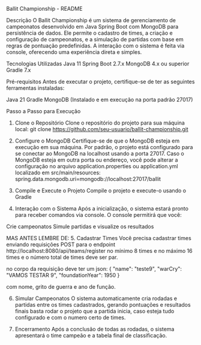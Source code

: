 Ballit Championship - README

Descrição
O Ballit Championship é um sistema de gerenciamento de campeonatos desenvolvido em Java Spring Boot com MongoDB para persistência de dados. Ele permite o cadastro de times, a criação e configuração de campeonatos, e a simulação de partidas com base em regras de pontuação predefinidas. A interação com o sistema é feita via console, oferecendo uma experiência direta e simples.

Tecnologias Utilizadas
Java 11
Spring Boot 2.7.x
MongoDB 4.x ou superior
Gradle 7.x

Pré-requisitos
Antes de executar o projeto, certifique-se de ter as seguintes ferramentas instaladas:

Java 21 
Gradle
MongoDB (Instalado e em execução na porta padrão 27017)

Passo a Passo para Execução
1. Clone o Repositório
Clone o repositório do projeto para sua máquina local:
git clone https://github.com/seu-usuario/ballit-championship.git

2. Configure o MongoDB
Certifique-se de que o MongoDB esteja em execução em sua máquina. Por padrão, o projeto está configurado para se conectar ao MongoDB na localhost usando a porta 27017. Caso o MongoDB esteja em outra porta ou endereço, você pode alterar a configuração no arquivo application.properties ou application.yml localizado em src/main/resources:
spring.data.mongodb.uri=mongodb://localhost:27017/ballit

3. Compile e Execute o Projeto
Compile o projeto e execute-o usando o Gradle

4. Interação com o Sistema
Após a inicialização, o sistema estará pronto para receber comandos via console. O console permitirá que você:

Crie campeonatos
Simule partidas e visualize os resultados

MAS ANTES LEMBRE DE:
5. Cadastrar Times
Você precisa cadastrar times enviando requisições POST para o endpoint http://localhost:8080/api/teams/register no mínimo 8 times
e no máximo 16 times e o número total de times deve ser par. 

no corpo da requisição deve ter um json:
{
  "name": "teste9",
  "warCry": "VAMOS TESTAR 9",
  "foundationYear": 1950
}

com nome, grito de guerra e ano de função.

6. Simular Campeonatos
O sistema automaticamente cria rodadas e partidas entre os times cadastrados, gerando pontuações e resultados finais basta rodar o projeto que a partida inicia, caso esteja tudo configurado e com o numero certo de times.

7. Encerramento
Após a conclusão de todas as rodadas, o sistema apresentará o time campeão e a tabela final de classificação.
